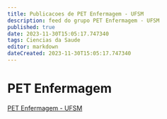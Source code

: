 ```yaml
---
title: Publicacoes de PET Enfermagem - UFSM 
description: feed do grupo PET Enfermagem - UFSM
published: true
date: 2023-11-30T15:05:17.747340
tags: Ciencias da Saude
editor: markdown
dateCreated: 2023-11-30T15:05:17.747340
---
```


# PET Enfermagem
[PET Enfermagem - UFSM](/grupo/237PETEnfermagemUFSM)